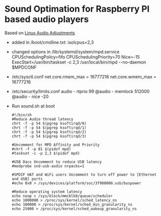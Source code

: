 # Sound Optimation for Raspberry PI based audio players

Based on [Linux Audio Adjustments](https://github.com/brianlight/Linux-Audio-Adjustments)

- added in /boot/cmdline.txt: isolcpus=2,3
- changed options in /lib/systemd/system/mpd.service
  CPUSchedulingPolicy=fifo
  CPUSchedulingPriority=70
  Nice=-15
  ExecStart=/usr/bin/taskset -c 2,3 /usr/local/bin/mpd --no-daemon $MPDCONF
- /etc/sysctl.conf
  net.core.rmem\_max = 16777216
  net.core.wmem\_max = 16777216
- /etc/security/limits.conf
  audio - rtprio 99
  @audio - memlock 512000
  @audio - nice -20

- Run sound.sh at boot

  ```
  #!/bin/sh
  #Reduce Audio thread latency
  chrt -f -p 54 $(pgrep ksoftirqd/0)
  chrt -f -p 54 $(pgrep ksoftirqd/1)
  chrt -f -p 54 $(pgrep ksoftirqd/2)
  chrt -f -p 54 $(pgrep ksoftirqd/3)
  
  #Uncomment for MPD Affinity and Priority
  #chrt -f -p 81 $(pidof mpd)
  #taskset -c -p 2,3 $(pidof mpd)
  
  #USB Dacs Uncomment to reduce USB latency
  #modprobe snd-usb-audio nrpacks=1
  
  #SPDIF HAT and WiFi users Uncomment to turn off power to [Ethernet and USB] ports
  #echo 0x0 > /sys/devices/platform/soc/3f980000.usb/buspower
  
  #Reduce operating system latency
  echo noop > /sys/block/mmcblk0/queue/scheduler
  echo 1000000 > /proc/sys/kernel/sched_latency_ns
  echo 100000 > /proc/sys/kernel/sched_min_granularity_ns
  echo 25000 > /proc/sys/kernel/sched_wakeup_granularity_ns
  ```
